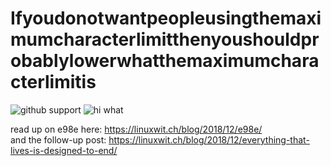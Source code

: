 # Ifyoudonotwantpeopleusingthemaximumcharacterlimitthenyoushouldprobablylowerwhatthemaximumcharacterlimitis

![github support](https://i.witch.press/5GkWd3qx.png)
![hi what](https://i.witch.press/Vaxq6N7G.png)

read up on e98e here: https://linuxwit.ch/blog/2018/12/e98e/  
and the follow-up post: https://linuxwit.ch/blog/2018/12/everything-that-lives-is-designed-to-end/
